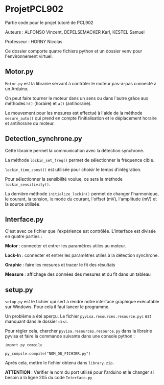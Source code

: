 # ProjetPCL902

Partie code pour le projet tutoré de PCL902

Auteurs : ALFONSO Vincent, DEPELSEMACKER Karl, KESTEL Samuel

Professeur : HORNY Nicolas

Ce dossier comporte quatre fichiers python et un dossier venv pour l'environnement virtuel.

## Motor.py

`Motor.py` est la librairie servant à contrôler le moteur pas-à-pas connecté à un Arduino.

On peut faire tourner le moteur dans un sens ou dans l'autre grâce aux méthodes `h()` (horaire) et `a()` (antihoraire).

Le mouvement pour les mesures est effectué à l'aide de la méthode `mesure_auto()` qui prend en compte l'initialisation et le déplacement horaire et antihoraire du moteur.

## Detection_synchrone.py

Cette librairie permet la communication avec la détection synchrone.

La méthode `lockin_set_freq()` permet de sélectionner la fréquence cible.

`lockin_time_const()` est utilisée pour choisir le temps d'intégration.

Pour sélectionner la sensibilité voulue, ce sera la méthode `lockin_sensitivity()`.

La dernière méthode `initialize_lockin()` permet de changer l'harmonique, le courant, la tension, le mode du courant, l'offset (mV), l'amplitude (mV) et la source utilisée. 

## Interface.py

C'est avec ce fichier que l'expérience est contrôlée. L'interface est divisée en quatre parties :

**Motor** : connecter et entrer les paramètres utiles au moteur.

**Lock-In** : connecter et entrer les paramètres utiles à la détection synchrone.

**Graphic** : faire les mesures et tracer le fit des résultats

**Measure** : affichage des données des mesures et du fit dans un tableau 

## setup.py

`setup.py` est le fichier qui sert à rendre notre interface graphique exécutable sur Windows. Pour cela il faut lancer le programme.

Un problème a été aperçu. Le fichier `pyvisa.resources.resource.pyc` est manquant dans le dossier `dist`. 

Pour régler cela, chercher `pyvisa.resources.resource.py` dans la librairie pyvisa et faire la commande suivante dans une console python :

`import py_compile`

`py_compile.compile("NOM_DU_FICHIER.py")`

Après cela, mettre le fichier obtenu dans `library.zip`.

**ATTENTION** : Vérifier le nom du port utilisé pour l'arduino et le changer si besoin à la ligne 205 du code `Interface.py`